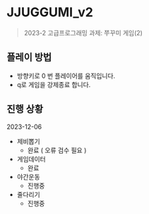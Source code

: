 # JJUGGUMI_v2
> 2023-2 고급프로그래밍 과제: 쭈꾸미 게임(2)

## 플레이 방법

* 방향키로 0 번 플레이어를 움직입니다.
* q로 게임을 강제종료 합니다.


## 진행 상황
2023-12-06
* 제비뽑기
    * 완료 ( 오류 검수 필요 )
* 게임데이터
    * 완료
* 야간운동
    * 진행중
* 줄다리기
    * 진행중
